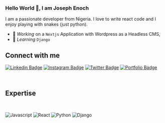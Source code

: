 ### Hello World 👋, I am Joseph Enoch 
I am a passionate developer from Nigeria. I love to write react code and I enjoy playing with snakes (just python). 
- 🔭 *Working* on a `Nextjs` Application with Wordpress as a Headless CMS,
- 🌱 *Learning* `Django`

## Connect with me


[![Linkedin Badge](https://img.shields.io/badge/-Joseph%20Enoch-blue?style=flat-square&logo=Linkedin&logoColor=white&link=https://www.linkedin.com/in/joseph-enoch/)](https://www.linkedin.com/in/joseph-enoch/)
[![Instagram Badge](https://img.shields.io/badge/-@j.oenoch-E33153?style=flat-square&logo=instagram&logoColor=white&link=https://instagram.com/j.oenoch/)](https://instagram.com/j.oenoch)
[![Twitter Badge](https://img.shields.io/badge/-@techbrojoe-blue?style=flat-square&logo=twitter&logoColor=white&link=https://twitter.com/techbrojoe/)](https://twitter.com/techbrojoe)
[![Portfolio Badge](https://img.shields.io/badge/-Portfolio-333333?style=flat-square&logo=google-chrome&logoColor=white&link=https://josephenoch.vercel.app/)](https://josephenoch.vercel.app/)

<br />


## Expertise
<br>

![Javascript](https://img.shields.io/badge/javascript%20-%2320232a.svg?&style=for-the-badge&logo=javascript&logoColor=%23F0DB4F)
![React](https://img.shields.io/badge/react%20-%23ffff.svg?&style=for-the-badge&logo=react&logoColor=%2361DAFB)
![Python](https://img.shields.io/badge/Python%20-%2320232a.svg?&style=for-the-badge&logo=python&logoColor=%234B8BBE)
![Django](https://img.shields.io/badge/Django%20-%23ffff.svg?&style=for-the-badge&logo=django&logoColor=%23092e20)


